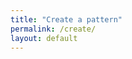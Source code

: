 ```yaml
---
title: "Create a pattern"
permalink: /create/
layout: default
---
```


<main>
    <div id="react-app"></div>
  </main>


<!-- React App Mount Point -->
<div id="react-app"></div>

<!-- React App's CSS -->
<link rel="stylesheet" href="{{ '/app/static/css/main.0e8cbe55.css' | relative_url }}">

<!-- React App's JS -->
 <script src="{{ '/app/static/js/main.15cd5b0a.js' | relative_url }}"></script> 